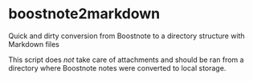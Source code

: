 # boostnote2markdown
Quick and dirty conversion from Boostnote to a directory structure with Markdown files

This script does *not* take care of attachments and should be ran from a directory where Boostnote notes were converted to local storage.
